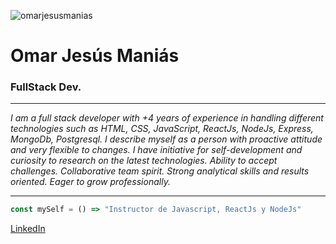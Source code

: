 ![omarjesusmanias](https://avatars.githubusercontent.com/u/100287962?s=96&v=4)

# Omar Jesús Maniás 

### FullStack Dev.

---

_I am a full stack developer with +4 years of experience in handling different technologies such as HTML, CSS, JavaScript, ReactJs, NodeJs, Express, MongoDb, Postgresql. I describe myself as a person with proactive attitude and very flexible to changes. I have initiative for self-development and curiosity to research on the latest technologies. Ability to accept challenges. Collaborative team spirit. Strong analytical skills and results oriented. Eager to grow professionally._

---

```js
const mySelf = () => "Instructor de Javascript, ReactJs y NodeJs"

```

[LinkedIn](https://www.linkedin.com/in/omar-jesus-manias?lipi=urn%3Ali%3Apage%3Ad_flagship3_profile_view_base_contact_details%3BuGWnpT7aReGmqtXADSfyAA%3D%3D)
